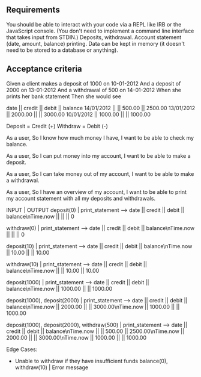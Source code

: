## Requirements
You should be able to interact with your code via a REPL like IRB or the JavaScript console. (You don't need to implement a command line interface that takes input from STDIN.)
Deposits, withdrawal.
Account statement (date, amount, balance) printing.
Data can be kept in memory (it doesn't need to be stored to a database or anything).

## Acceptance criteria
Given a client makes a deposit of 1000 on 10-01-2012
And a deposit of 2000 on 13-01-2012
And a withdrawal of 500 on 14-01-2012
When she prints her bank statement
Then she would see

date || credit || debit || balance
14/01/2012 || || 500.00 || 2500.00
13/01/2012 || 2000.00 || || 3000.00
10/01/2012 || 1000.00 || || 1000.00

Deposit = Credit (+)
Withdraw = Debit (-)

As a user,
So I know how much money I have,
I want to be able to check my balance.

As a user,
So I can put money into my account,
I want to be able to make a deposit.

As a user,
So I can take money out of my account,
I want to be able to make a withdrawal.

As a user,
So I have an overview of my account,
I want to be able to print my account statement with all my deposits and withdrawals.

INPUT         | OUTPUT
deposit(0)    | print_statement --> date || credit || debit || balance\nTime.now || || || 0

withdraw(0)   | print_statement --> date || credit || debit || balance\nTime.now || || || 0

deposit(10)    | print_statement --> date || credit || debit || balance\nTime.now || 10.00 || || 10.00

withdraw(10)    | print_statement --> date || credit || debit || balance\nTime.now ||  || 10.00 || 10.00

deposit(1000)    | print_statement --> date || credit || debit || balance\nTime.now || 1000.00 || || 1000.00

deposit(1000), deposit(2000)    | print_statement --> date || credit || debit || balance\nTime.now || 2000.00 || || 3000.00\nTime.now || 1000.00 || || 1000.00

deposit(1000), deposit(2000), withdraw(500)    | print_statement --> date || credit || debit || balance\nTime.now || || 500.00 || 2500.00\nTime.now || 2000.00 || || 3000.00\nTime.now || 1000.00 || || 1000.00

Edge Cases:
- Unable to withdraw if they have insufficient funds
balance(0), withdraw(10)   | Error message
